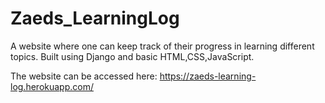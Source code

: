 # Zaeds_LearningLog

A website where one can keep track of their progress in learning different topics. Built using Django and basic HTML,CSS,JavaScript.

The website can be accessed here: https://zaeds-learning-log.herokuapp.com/
